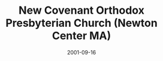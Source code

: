 ---
date: &id001 2001-09-16
end_date: null
location:
  address: 1310 Centre Street
  city: Newton Center
  state: MA
minister:
- end: 2003-01-01
  name: Robert Tanzie
  start: 1995-11-18
  type: pastor
- end: 2003-01-01
  name: Brian Lee
  start: 2002-01-01
  type: Co-pastor
- end: 2008-01-01
  name: Richard Rojas
  start: 2006-01-01
  type: pastor
- end: 2013-01-01
  name: Steven Marusich
  start: 2009-01-01
  type: pastor
ministers:
- Robert Tanzie
- Brian Lee
- Richard Rojas
- Steven Marusich
name: New Covenant Orthodox Presbyterian Church
names:
- end: 2001-09-16
  name: Peace Orthodox Presbyterian Church, Boston
  start: 1995-11-18
- end: 2014-04-28
  name: New Covenant Orthodox Presbyterian Church
  start: 2001-09-16
origination_date: *id001
raw_data: "MA Newton Center\nPeace Orthodox Presbyterian Church, Boston\
  \  (November 18, 1995\u2013September 16, 2001)\n(united with New Covenant Korean\
  \ American Presbyterian Church as New Covenant Orthodox Presbyterian Church [September\
  \ 16, 2001\u2013April 28, 2014])\nLutheran Church of the Newtons, 1310 Centre Street\n\
  Pastors: Robert Tanzie, 1995\u20132003\nBrian Lee, 2002\u20133 (Co\u2013Pastor)\n\
  Richard Rojas, 2006\u20138\nSteven Marusich, 2009\u201313"
received_from: null
states:
- MA
status:
  active: false
  end_date: 2014-04-28
  reason: united
  received_from: null
  withdrawal_to: null
title: New Covenant Orthodox Presbyterian Church (Newton Center MA)

---
